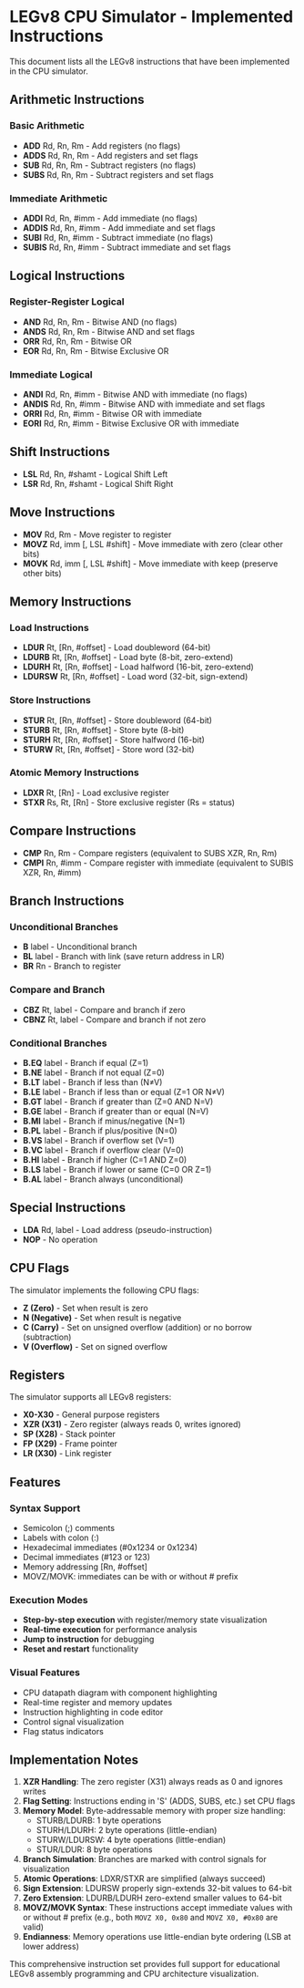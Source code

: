 # LEGv8 CPU Simulator - Implemented Instructions

This document lists all the LEGv8 instructions that have been implemented in the CPU simulator.

## Arithmetic Instructions

### Basic Arithmetic
- **ADD** Rd, Rn, Rm - Add registers (no flags)
- **ADDS** Rd, Rn, Rm - Add registers and set flags
- **SUB** Rd, Rn, Rm - Subtract registers (no flags)  
- **SUBS** Rd, Rn, Rm - Subtract registers and set flags

### Immediate Arithmetic
- **ADDI** Rd, Rn, #imm - Add immediate (no flags)
- **ADDIS** Rd, Rn, #imm - Add immediate and set flags
- **SUBI** Rd, Rn, #imm - Subtract immediate (no flags)
- **SUBIS** Rd, Rn, #imm - Subtract immediate and set flags

## Logical Instructions

### Register-Register Logical
- **AND** Rd, Rn, Rm - Bitwise AND (no flags)
- **ANDS** Rd, Rn, Rm - Bitwise AND and set flags
- **ORR** Rd, Rn, Rm - Bitwise OR
- **EOR** Rd, Rn, Rm - Bitwise Exclusive OR

### Immediate Logical
- **ANDI** Rd, Rn, #imm - Bitwise AND with immediate (no flags)
- **ANDIS** Rd, Rn, #imm - Bitwise AND with immediate and set flags
- **ORRI** Rd, Rn, #imm - Bitwise OR with immediate
- **EORI** Rd, Rn, #imm - Bitwise Exclusive OR with immediate

## Shift Instructions
- **LSL** Rd, Rn, #shamt - Logical Shift Left
- **LSR** Rd, Rn, #shamt - Logical Shift Right

## Move Instructions
- **MOV** Rd, Rm - Move register to register
- **MOVZ** Rd, imm [, LSL #shift] - Move immediate with zero (clear other bits)
- **MOVK** Rd, imm [, LSL #shift] - Move immediate with keep (preserve other bits)

## Memory Instructions

### Load Instructions
- **LDUR** Rt, [Rn, #offset] - Load doubleword (64-bit)
- **LDURB** Rt, [Rn, #offset] - Load byte (8-bit, zero-extend)
- **LDURH** Rt, [Rn, #offset] - Load halfword (16-bit, zero-extend)
- **LDURSW** Rt, [Rn, #offset] - Load word (32-bit, sign-extend)

### Store Instructions
- **STUR** Rt, [Rn, #offset] - Store doubleword (64-bit)
- **STURB** Rt, [Rn, #offset] - Store byte (8-bit)
- **STURH** Rt, [Rn, #offset] - Store halfword (16-bit)
- **STURW** Rt, [Rn, #offset] - Store word (32-bit)

### Atomic Memory Instructions
- **LDXR** Rt, [Rn] - Load exclusive register
- **STXR** Rs, Rt, [Rn] - Store exclusive register (Rs = status)

## Compare Instructions
- **CMP** Rn, Rm - Compare registers (equivalent to SUBS XZR, Rn, Rm)
- **CMPI** Rn, #imm - Compare register with immediate (equivalent to SUBIS XZR, Rn, #imm)

## Branch Instructions

### Unconditional Branches
- **B** label - Unconditional branch
- **BL** label - Branch with link (save return address in LR)
- **BR** Rn - Branch to register

### Compare and Branch
- **CBZ** Rt, label - Compare and branch if zero
- **CBNZ** Rt, label - Compare and branch if not zero

### Conditional Branches
- **B.EQ** label - Branch if equal (Z=1)
- **B.NE** label - Branch if not equal (Z=0)
- **B.LT** label - Branch if less than (N≠V)
- **B.LE** label - Branch if less than or equal (Z=1 OR N≠V)
- **B.GT** label - Branch if greater than (Z=0 AND N=V)
- **B.GE** label - Branch if greater than or equal (N=V)
- **B.MI** label - Branch if minus/negative (N=1)
- **B.PL** label - Branch if plus/positive (N=0)
- **B.VS** label - Branch if overflow set (V=1)
- **B.VC** label - Branch if overflow clear (V=0)
- **B.HI** label - Branch if higher (C=1 AND Z=0)
- **B.LS** label - Branch if lower or same (C=0 OR Z=1)
- **B.AL** label - Branch always (unconditional)

## Special Instructions
- **LDA** Rd, label - Load address (pseudo-instruction)
- **NOP** - No operation

## CPU Flags

The simulator implements the following CPU flags:
- **Z (Zero)** - Set when result is zero
- **N (Negative)** - Set when result is negative
- **C (Carry)** - Set on unsigned overflow (addition) or no borrow (subtraction)
- **V (Overflow)** - Set on signed overflow

## Registers

The simulator supports all LEGv8 registers:
- **X0-X30** - General purpose registers
- **XZR (X31)** - Zero register (always reads 0, writes ignored)
- **SP (X28)** - Stack pointer
- **FP (X29)** - Frame pointer  
- **LR (X30)** - Link register

## Features

### Syntax Support
- Semicolon (;) comments
- Labels with colon (:)
- Hexadecimal immediates (#0x1234 or 0x1234)
- Decimal immediates (#123 or 123)
- Memory addressing [Rn, #offset]
- MOVZ/MOVK: immediates can be with or without # prefix

### Execution Modes
- **Step-by-step execution** with register/memory state visualization
- **Real-time execution** for performance analysis
- **Jump to instruction** for debugging
- **Reset and restart** functionality

### Visual Features
- CPU datapath diagram with component highlighting
- Real-time register and memory updates
- Instruction highlighting in code editor
- Control signal visualization
- Flag status indicators

## Implementation Notes

1. **XZR Handling**: The zero register (X31) always reads as 0 and ignores writes
2. **Flag Setting**: Instructions ending in 'S' (ADDS, SUBS, etc.) set CPU flags
3. **Memory Model**: Byte-addressable memory with proper size handling:
   - STURB/LDURB: 1 byte operations
   - STURH/LDURH: 2 byte operations (little-endian)
   - STURW/LDURSW: 4 byte operations (little-endian)
   - STUR/LDUR: 8 byte operations
4. **Branch Simulation**: Branches are marked with control signals for visualization
5. **Atomic Operations**: LDXR/STXR are simplified (always succeed)
6. **Sign Extension**: LDURSW properly sign-extends 32-bit values to 64-bit
7. **Zero Extension**: LDURB/LDURH zero-extend smaller values to 64-bit
8. **MOVZ/MOVK Syntax**: These instructions accept immediate values with or without # prefix (e.g., both `MOVZ X0, 0x80` and `MOVZ X0, #0x80` are valid)
9. **Endianness**: Memory operations use little-endian byte ordering (LSB at lower address)

This comprehensive instruction set provides full support for educational LEGv8 assembly programming and CPU architecture visualization. 